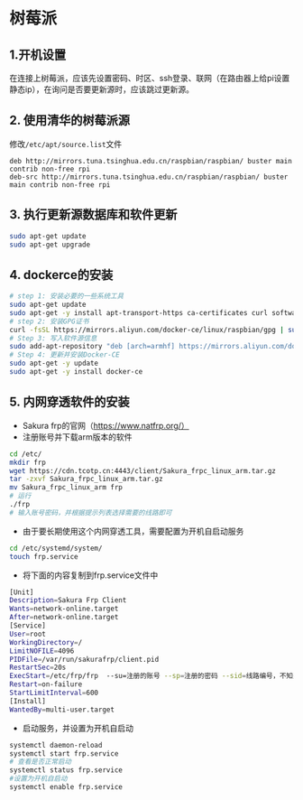 # 树莓派
## 1.开机设置
   在连接上树莓派，应该先设置密码、时区、ssh登录、联网（在路由器上给pi设置静态ip），在询问是否要更新源时，应该跳过更新源。
## 2. 使用清华的树莓派源
修改`/etc/apt/source.list`文件
```
deb http://mirrors.tuna.tsinghua.edu.cn/raspbian/raspbian/ buster main contrib non-free rpi
deb-src http://mirrors.tuna.tsinghua.edu.cn/raspbian/raspbian/ buster main contrib non-free rpi
```
## 3. 执行更新源数据库和软件更新
```bash
sudo apt-get update
sudo apt-get upgrade
```
## 4. dockerce的安装

```bash
# step 1: 安装必要的一些系统工具
sudo apt-get update
sudo apt-get -y install apt-transport-https ca-certificates curl software-properties-common
# step 2: 安装GPG证书
curl -fsSL https://mirrors.aliyun.com/docker-ce/linux/raspbian/gpg | sudo apt-key add -
# Step 3: 写入软件源信息
sudo add-apt-repository "deb [arch=armhf] https://mirrors.aliyun.com/docker-ce/linux/raspbian $(lsb_release -cs) stable"
# Step 4: 更新并安装Docker-CE
sudo apt-get -y update
sudo apt-get -y install docker-ce 
``` 

## 5. 内网穿透软件的安装

- Sakura frp的官网（https://www.natfrp.org/）
- 注册账号并下载arm版本的软件
    
```bash
cd /etc/
mkdir frp
wget https://cdn.tcotp.cn:4443/client/Sakura_frpc_linux_arm.tar.gz
tar -zxvf Sakura_frpc_linux_arm.tar.gz
mv Sakura_frpc_linux_arm frp
# 运行
./frp
# 输入账号密码，并根据提示列表选择需要的线路即可
```
 - 由于要长期使用这个内网穿透工具，需要配置为开机自启动服务
```bash
cd /etc/systemd/system/
touch frp.service
```
 - 将下面的内容复制到frp.service文件中
```bash
[Unit]
Description=Sakura Frp Client
Wants=network-online.target
After=network-online.target
[Service]
User=root
WorkingDirectory=/
LimitNOFILE=4096
PIDFile=/var/run/sakurafrp/client.pid
RestartSec=20s
ExecStart=/etc/frp/frp  --su=注册的账号 --sp=注册的密码 --sid=线路编号，不知道可以参照上一步直接运行的时候，选择线路输入的数字
Restart=on-failure
StartLimitInterval=600
[Install]
WantedBy=multi-user.target
```
- 启动服务，并设置为开机自启动
```bash
systemctl daemon-reload
systemctl start frp.service
# 查看是否正常启动
systemctl status frp.service
#设置为开机自启动
systemctl enable frp.service
```
